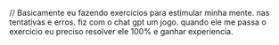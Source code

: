 // Basicamente eu fazendo exercicios para estimular minha mente. nas tentativas e erros.
fiz com o chat gpt um jogo. quando ele me passa o exercicio eu preciso resolver ele 100% e ganhar
experiencia.